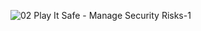 ![02 Play It Safe - Manage Security Risks-1](https://github.com/ButchBytes-sec/ButchBytes-sec/assets/78964580/fd48a51a-009e-4c4c-806c-0cbcc0064077)
